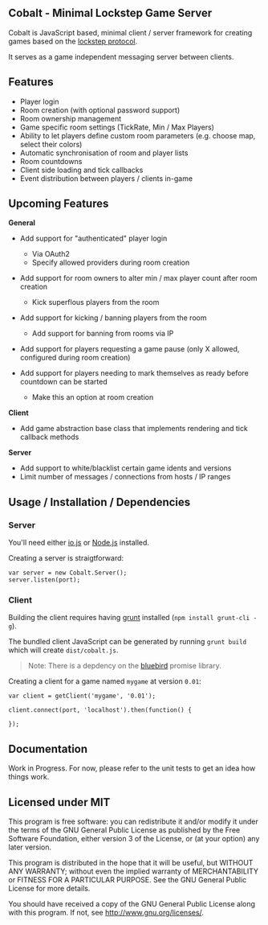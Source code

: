 Cobalt - Minimal Lockstep Game Server 
-------------------------------------

Cobalt is JavaScript based, minimal client / server framework for creating games based on the
[lockstep protocol](http://en.wikipedia.org/wiki/Lockstep_protocol).

It serves as a game independent messaging server between clients.


## Features

- Player login 
- Room creation (with optional password support)
- Room ownership management
- Game specific room settings (TickRate, Min / Max Players)
- Ability to let players define custom room parameters (e.g. choose map, select their colors)
- Automatic synchronisation of room and player lists
- Room countdowns
- Client side loading and tick callbacks
- Event distribution between players / clients in-game


## Upcoming Features

__General__

- Add support for "authenticated" player login

    - Via OAuth2
    - Specify allowed providers during room creation

- Add support for room owners to alter min / max player count after room creation

    - Kick superflous players from the room

- Add support for kicking / banning players from the room
    - Add support for banning from rooms via IP

- Add support for players requesting a game pause (only X allowed, configured during room creation)

- Add support for players needing to mark themselves as ready before countdown can be started

    - Make this an option at room creation

__Client__

- Add game abstraction base class that implements rendering and tick callback methods


__Server__

- Add support to white/blacklist certain game idents and versions
- Limit number of messages / connections from hosts / IP ranges


## Usage / Installation / Dependencies

### Server

You'll need either [io.js](https://iojs.org/) or [Node.js](https://nodejs.org) installed.


Creating a server is straigtforward:

    var server = new Cobalt.Server();
    server.listen(port);


### Client

Building the client requires having [grunt](http://gruntjs.com/) installed (`npm install grunt-cli -g`).

The bundled client JavaScript can be generated by running `grunt build` which will create `dist/cobalt.js`.

> Note: There is a depdency on the [bluebird](https://github.com/petkaantonov/bluebird/) promise library.

Creating a client for a game named `mygame` at version `0.01`:

    var client = getClient('mygame', '0.01');

    client.connect(port, 'localhost').then(function() {

    });

## Documentation

Work in Progress. For now, please refer to the unit tests to get an idea how things work.


## Licensed under MIT

This program is free software: you can redistribute it and/or modify it under the terms of the GNU General Public License as published by the Free Software Foundation, either version 3 of the License, or (at your option) any later version.

This program is distributed in the hope that it will be useful, but WITHOUT ANY WARRANTY; without even the implied warranty of MERCHANTABILITY or FITNESS FOR A PARTICULAR PURPOSE. See the GNU General Public License for more details.

You should have received a copy of the GNU General Public License along with this program. If not, see http://www.gnu.org/licenses/.

